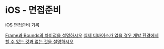 # iOS - 면접준비
iOS 면접준비 기록

[Frame과 Bounds의 차이점을 설명하시오](https://resisted-uncle-cc7.notion.site/Bounds-Frame-dd7854588f724f639796160caee17016)
[실제 디바이스가 없을 경우 개발 환경에서 할 수 있는 것과 없는 것을 설명하시오](https://resisted-uncle-cc7.notion.site/3b7a47dd76dc4234bbfb5a236390024a)
